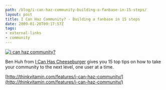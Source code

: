 ```yaml
---
path: /blog/i-can-haz-community-building-a-fanbase-in-15-steps/
layout: post
title: I Can Haz Community? - Building a fanbase in 15 steps
date: 2009-01-20T09:17:57Z
tags:
- external-links
- community
---
```


[![i can haz community?](/content/images/2009/01/icanhaz.png "i can haz community?")](http://thinkvitamin.com/features/i-can-haz-community/)

Ben Huh from [I Can Has Cheeseburger](http://icanhascheezburger.com/) gives you 15 top tips on how to take your community to the next level, one user at a time.

[http://thinkvitamin.com/features/i-can-haz-community/](http://thinkvitamin.com/features/i-can-haz-community/)